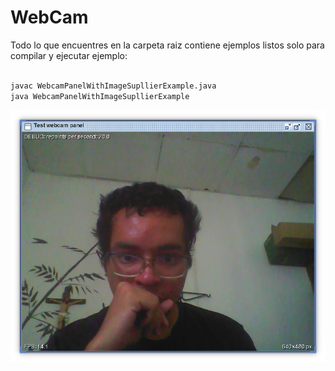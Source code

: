 # WebCam

Todo lo que encuentres en la carpeta raiz contiene ejemplos listos solo para compilar y ejecutar ejemplo:

```bash

javac WebcamPanelWithImageSupllierExample.java
java WebcamPanelWithImageSupllierExample

```

![Captura de Pantalla](https://raw.githubusercontent.com/RicardoValladares/Java-WebCam/main/capturadeunodetantosejemplos.png)
